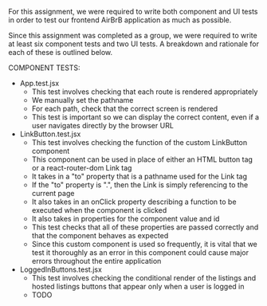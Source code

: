 For this assignment, we were required to write both component and UI tests in
order to test our frontend AirBrB application as much as possible.

Since this assignment was completed as a group, we were required to write at
least six component tests and two UI tests. A breakdown and rationale for each
of these is outlined below.

COMPONENT TESTS:
- App.test.jsx
  - This test involves checking that each route is rendered
    appropriately
  - We manually set the pathname
  - For each path, check that the correct screen is rendered
  - This test is important so we can display the correct
    content, even if a user navigates directly by the browser
    URL
- LinkButton.test.jsx
  - This test involves checking the function of the custom
    LinkButton component
  - This component can be used in place of either an HTML
    button tag or a react-router-dom Link tag
  - It takes in a "to" property that is a pathname used for
    the Link tag
  - If the "to" property is ".", then the Link is simply
    referencing to the current page
  - It also takes in an onClick property describing a
    function to be executed when the component is clicked
  - It also takes in properties for the component value and id
  - This test checks that all of these properties are passed
    correctly and that the component behaves as expected
  - Since this custom component is used so frequently, it is
    vital that we test it thoroughly as an error in this
    component could cause major errors throughout the entire
    application
- LoggedInButtons.test.jsx
  - This test involves checking the conditional render of the
    listings and hosted listings buttons that appear only
    when a user is logged in
  - TODO

